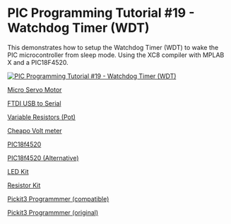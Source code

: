 # **PIC Programming Tutorial #19 - Watchdog Timer (WDT)**

This demonstrates how to setup the Watchdog Timer (WDT) to wake the PIC microcontroller from sleep mode. Using the XC8 compiler with MPLAB X and a PIC18F4520.

[![PIC Programming Tutorial #19 - Watchdog Timer (WDT)](https://img.youtube.com/vi/EdG2QtoUE9w/0.jpg)](https://www.youtube.com/watch?v=EdG2QtoUE9w "PIC Programming Tutorial #19 - Watchdog Timer (WDT)")

<a href="https://amzn.to/2VmAOp8">Micro Servo Motor</a> 

<a href="https://amzn.to/2CzX8Wc">FTDI USB to Serial</a>

<a href="https://amzn.to/2pTpm5W">Variable Resistors (Pot)</a>

<a href="https://amzn.to/2CLXmtE">Cheapo Volt meter</a>

<a href="https://amzn.to/2oTHRqm">PIC18f4520</a>

<a href="https://amzn.to/2p2PsmV">PIC18f4520  (Alternative)</a>

<a href="https://amzn.to/2x5Fq8a">LED Kit</a>

<a href="https://amzn.to/2COwEBA">Resistor Kit</a>

<a href="https://amzn.to/2BzKsiE">Pickit3 Programmmer (compatible)</a>

<a href="https://www.microchip.com/Developmenttools/ProductDetails/PartNo/PG164130">Pickit3 Programmmer (original)</a>


